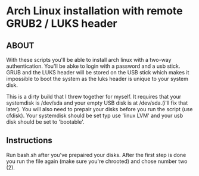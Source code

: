 # Arch Linux installation with remote GRUB2 / LUKS header

## ABOUT
With these scripts you'll be able to install arch linux with a two-way authentication. You'll be abke to login with a password and a usb stick. GRUB and the LUKS header will be stored on the USB stick which makes it impossible to boot the system as the luks header is unique to your system disk.

This is a dirty build that I threw together for myself. It requires that your systemdisk is /dev/sda and your empty USB disk is at /dev/sda.(i'll fix that later). You will also need to prepair your disks before you run the script (use cfdisk). Your systemdisk should be set typ use 'linux LVM' and your usb disk should be set to 'bootable'.

## Instructions
Run bash.sh after you've prepaired your disks. After the first step is done you run the file again (make sure you're chrooted) and chose number two (2).
